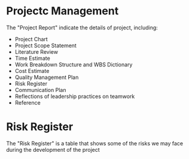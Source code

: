 # Projectc Management
The "Project Report" indicate the details of project, including: 
- Project Chart
- Project Scope Statement
- Literature Review
- Time Estimate
- Work Breakdown Structure and WBS Dictionary
- Cost Estimate
- Quality Management Plan
- Risk Register
- Communication Plan
- Reflections of leadership practices on teamwork
- Reference

# Risk Register
The "Risk Register" is a table that shows some of the risks we may face during the development of the project
